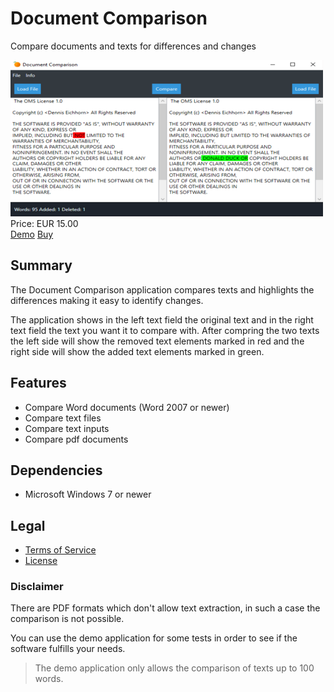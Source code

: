 # Document Comparison

Compare documents and texts for differences and changes

<div class="splash">
    <img alt="Splash" src="/content/solutions/finished/Document_Comparison/img/Document_Comparison_splash.png">
    <div class="price">Price: EUR 15.00</div>
    <div class="purchase">
        <a class="button" rel="download" type="application/zip" href="/api/download?key=<?= \urlencode('RG9jdW1lbnRDb21wYXJpc29uQXBwX0RlbW8='); ?>">Demo</a>
        <a class="button" href="#">Buy</a>
    </div>
</div>

## Summary

The Document Comparison application compares texts and highlights the differences making it easy to identify changes.

The application shows in the left text field the original text and in the right text field the text you want it to compare with. After compring the two texts the left side will show the removed text elements marked in red and the right side will show the added text elements marked in green.

## Features

* Compare Word documents (Word 2007 or newer)
* Compare text files
* Compare text inputs
* Compare pdf documents

## Dependencies

* Microsoft Windows 7 or newer

## Legal

* [Terms of Service](/en/terms)
* [License](/content/licenses/LICENSE%20V2.txt)

### Disclaimer

There are PDF formats which don't allow text extraction, in such a case the comparison is not possible.

You can use the demo application for some tests in order to see if the software fulfills your needs.

> The demo application only allows the comparison of texts up to 100 words.

